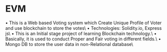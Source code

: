# EVM
•	This is a Web based Voting system which Create Unique Profile of Voter and use blockchain to store the votes\\
•	Technologies: Solidity.io, Express js\\
•	This is an Initial stage project of learning Blockchain technology.\\
•	Basically, it is used to conduct Proper and Fair voting in different fields.\\
•	Mongo DB to store the user data in non-Relational database\\
